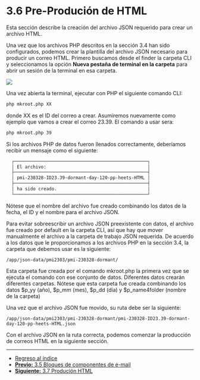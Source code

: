 # **3.6 Pre-Produción de HTML**

Esta sección describe la creación del archivo JSON requerido para crear un archivo HTML.

Una vez que los archivos PHP descritos en la sección 3.4 han sido configurados, podemos crear la plantilla del archivo JSON necesario para producir un correo HTML. Primero buscamos desde el finder la carpeta CLI y seleccionamos la opción **Nueva pestaña de terminal en la carpeta** para abrir un sesión de la terminal en esa carpeta.

![](https://i.imgur.com/1fd2vcP.png)


Una vez abierta la terminal, ejecutar con PHP el siguiente comando CLI:

  ```bash
  php mkroot.php XX
  ```

donde XX es el ID del correo a crear. Asumiremos nuevamente como ejemplo que vamos a crear el correo 23.39. El comando a usar sera:

  ```bash
  php mkroot.php 39
  ```

Si los archivos PHP de datos fueron llenados correctamente, deberíamos recibir un mensaje como el siguiente:


  ```bash
    ┌──────────────────────────────────────────────────┐
    │ El archivo:                                      │
    ├──────────────────────────────────────────────────┤
    │ pmi-230328-ID23.39-dormant-day-120-pp-heets-HTML │
    ├──────────────────────────────────────────────────┤
    │ ha sido creado.                                  │
    └──────────────────────────────────────────────────┘
  ```

Nótese que el nombre del archivo fue creado combinando los datos de la fecha, el ID y el nombre para el archivo JSON.

Para evitar sobreescribir un archivo JSON preexistente con datos, el archivo fue creado por default en la carpeta CLI, así que hay que mover manualmente el archivo a la carpeta de trabajo JSON requerida. De acuerdo a los datos que le proporcionamos a los archivos PHP en la sección 3.4, la carpeta que debemos usar es la siguiente:

    /app/json-data/pmi2303/pmi-230328-dormant/

Esta carpeta fue creada por el comando mkroot.php la primera vez que se ejecuta el comando con ese conjunto de datos. Diferentes datos crearán diferentes carpetas. Nótese que esta carpeta fue creada combinando los datos $p_yy (año), $p_mm (mes), $p_dd (día) y $p_name4folder (nombre de la carpeta)

Una vez que el archivo JSON fue movido, su ruta debe ser la siguiente:

    /app/json-data/pmi2303/pmi-230328-dormant/pmi-230328-ID23.39-dormant-day-120-pp-heets-HTML.json

Con el archivo JSON en la ruta correcta, podemos comenzar la producción de correos HTML en la siguiente sección.


___

* [Regreso al índice](README.md)
* [**Previo:** 3.5 Bloques de componentes de e-mail](3_5_componentes_email.md)
* [**Siguiente:** 3.7 Produción HTML](3_7_Produccion_HTML.md)
